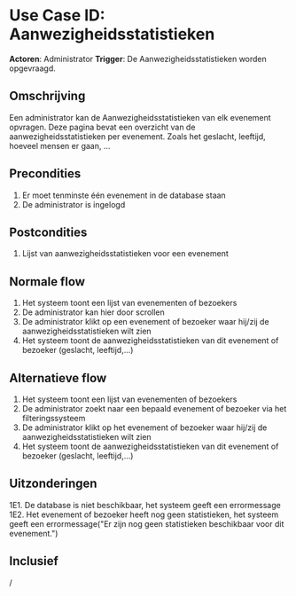 # Use Case ID: Aanwezigheidsstatistieken

**Actoren**: Administrator
**Trigger**: De Aanwezigheidsstatistieken worden opgevraagd.

## Omschrijving

Een administrator kan de Aanwezigheidsstatistieken van elk evenement opvragen. Deze pagina bevat een overzicht van de aanwezigheidsstatistieken per evenement. Zoals het geslacht, leeftijd, hoeveel mensen er gaan, ...

## Precondities

1. Er moet tenminste één evenement in de database staan
2. De administrator is ingelogd

## Postcondities

1. Lijst van aanwezigheidsstatistieken voor een evenement

## Normale flow

1. Het systeem toont een lijst van evenementen of bezoekers
2. De administrator kan hier door scrollen
3. De administrator klikt op een evenement of bezoeker waar hij/zij de aanwezigheidsstatistieken wilt zien
4. Het systeem toont de aanwezigheidsstatistieken van dit evenement of bezoeker (geslacht, leeftijd,...)

## Alternatieve flow

1. Het systeem toont een lijst van evenementen of bezoekers
2. De administrator zoekt naar een bepaald evenement of bezoeker via het filteringssysteem
3. De administrator klikt op het evenement of bezoeker waar hij/zij de aanwezigheidsstatistieken wilt zien
4. Het systeem toont de aanwezigheidsstatistieken van dit evenement of bezoeker (geslacht, leeftijd,...)

## Uitzonderingen

1E1. De database is niet beschikbaar, het systeem geeft een errormessage
1E2. Het evenement of bezoeker heeft nog geen statistieken, het systeem geeft een errormessage("Er zijn nog geen statistieken beschikbaar voor dit evenement.")

## Inclusief

/
